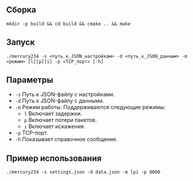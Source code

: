 ## Сборка
```mkdir -p build && cd build && cmake .. && make```

## Запуск
```./mercury234 -s <путь_к_JSON_настройкам> -d <путь_к_JSON_данным> -m <режим> [l][p][i] -p <TCP_порт> [-h]```

## Параметры
- ```-s``` Путь к JSON-файлу с настройками.
- ```-d``` Путь к JSON-файлу с данными.
- ```-m``` Режим работы. Поддерживаются следующие режимы:
  - ```l``` Включает задержки.
  - ```p``` Включает потери пакетов.
  - ```i``` Включает искажения.
- ```-p``` TCP-порт.
- ```-h``` Показывает справочное сообщение.

## Пример использования
```./mercury234 -s settings.json -d data.json -m lpi -p 8000```
